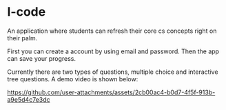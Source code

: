 # I-code

An application where students can refresh their core cs concepts right on their palm. 

First you can create a account by using email and password. Then the app can save your progress.

Currently there are two types of questions, multiple choice and interactive tree questions. A demo video is shown below:


https://github.com/user-attachments/assets/2cb00ac4-b0d7-4f5f-913b-a9e5d4c7e3dc

